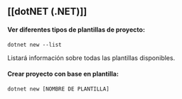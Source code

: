 ## [[dotNET (.NET)]]

#### Ver diferentes tipos de plantillas de proyecto:

```
dotnet new --list
```

Listará información sobre todas las plantillas disponibles.

#### Crear proyecto con base en plantilla:
```
dotnet new [NOMBRE DE PLANTILLA]
```
